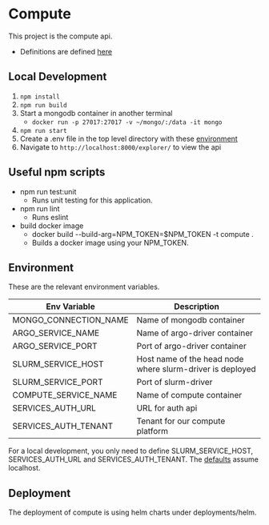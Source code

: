 # Compute

This project is the compute api.

- Definitions are defined [here](docs/README.md)

## Local Development

1) `npm install`
2) `npm run build`
3) Start a mongodb container in another terminal
    - `docker run -p 27017:27017 -v ~/mongo/:/data -it mongo`
4) `npm run start`
5) Create a .env file in the top level directory with these [environment](#environment)
6) Navigate to `http://localhost:8000/explorer/` to view the api

## Useful npm scripts
- npm run test:unit
    - Runs unit testing for this application.
- npm run lint
    - Runs eslint 
- build docker image
    - docker build --build-arg=NPM_TOKEN=$NPM_TOKEN -t compute .
    - Builds a docker image using your NPM_TOKEN.

## Environment

These are the relevant environment variables.

| Env Variable | Description |
| --- | ----------- |
| MONGO_CONNECTION_NAME | Name of mongodb container |
| ARGO_SERVICE_NAME | Name of argo-driver container |
| ARGO_SERVICE_PORT | Port of argo-driver container |
| SLURM_SERVICE_HOST | Host name of the head node where slurm-driver is deployed |
| SLURM_SERVICE_PORT | Port of slurm-driver |
| COMPUTE_SERVICE_NAME | Name of compute container |
| SERVICES_AUTH_URL | URL for auth api |
| SERVICES_AUTH_TENANT | Tenant for our compute platform |

For a local development, you only need to define SLURM_SERVICE_HOST, SERVICES_AUTH_URL and SERVICES_AUTH_TENANT.  The [defaults](config/default.js) assume localhost. 

## Deployment

The deployment of compute is using helm charts under deployments/helm.


